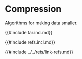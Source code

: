 # Compression

Algorithms for making data smaller.

{{#include tar.incl.md}}

{{#include refs.incl.md}}

{{#include ../../refs/link-refs.md}}
